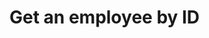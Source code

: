 #  Get an employee by ID

<api-endpoint openapi-path="../../spec/open-api.yaml" method="GET" endpoint="/employees/{id}"/>